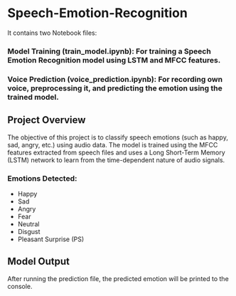 # Speech-Emotion-Recognition

It contains two Notebook files:

### Model Training (train_model.ipynb): For training a Speech Emotion Recognition model using LSTM and MFCC features.
### Voice Prediction (voice_prediction.ipynb): For recording own voice, preprocessing it, and predicting the emotion using the trained model.

## Project Overview
The objective of this project is to classify speech emotions (such as happy, sad, angry, etc.) using audio data. The model is trained using the MFCC features extracted from speech files and uses a Long Short-Term Memory (LSTM) network to learn from the time-dependent nature of audio signals.

### Emotions Detected:
- Happy
- Sad
- Angry
- Fear
- Neutral
- Disgust
- Pleasant Surprise (PS)

## Model Output
After running the prediction file, the predicted emotion will be printed to the console.


